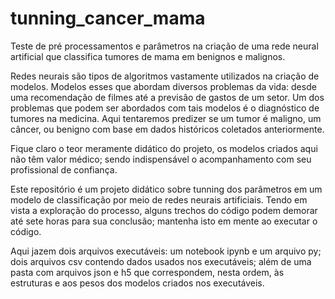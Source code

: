 # tunning_cancer_mama
Teste de pré processamentos e parâmetros na criação de uma rede neural artificial que classifica tumores de mama em benignos e malignos.

Redes neurais são tipos de algoritmos vastamente utilizados na criação de modelos. Modelos esses que abordam diversos problemas da vida: desde uma recomendação de filmes até a previsão de gastos de um setor. Um dos problemas que podem ser abordados com tais modelos é o diagnóstico de tumores na medicina. Aqui tentaremos predizer se um tumor é maligno, um câncer, ou benigno com base em dados históricos coletados anteriormente.

Fique claro o teor meramente didático do projeto, os modelos criados aqui não têm valor médico; sendo indispensável o acompanhamento com seu profissional de confiança.

Este repositório é um projeto didático sobre tunning dos parâmetros em um modelo de classificação por meio de redes neurais artificiais. Tendo em vista a exploração do processo, alguns trechos do código podem demorar até sete horas para sua conclusão; mantenha isto em mente ao executar o código.

Aqui jazem dois arquivos executáveis: um notebook ipynb e um arquivo py; dois arquivos csv contendo dados usados nos executáveis; além de uma pasta com arquivos json e h5 que correspondem, nesta ordem, às estruturas e aos pesos dos modelos criados nos executáveis.
